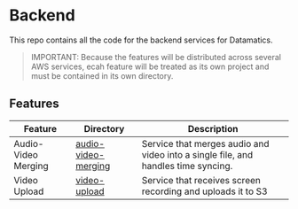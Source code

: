 # Backend
This repo contains all the code for the backend services for Datamatics.

> IMPORTANT: Because the features will be distributed across several AWS services, ecah feature will be treated as its own project and must be contained in its own directory. 

## Features
| Feature | Directory | Description |
| ------- | --------- | ----------- |
| Audio-Video Merging | [audio-video-merging](./audio-video-merging) | Service that merges audio and video into a single file, and handles time syncing. |
| Video Upload | [video-upload](./video-upload) | Service that receives screen recording and uploads it to S3 |
